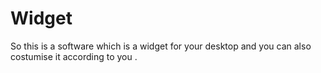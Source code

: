 # Widget 
So this is a software which is a widget for your desktop and you can also costumise it according to you
.
